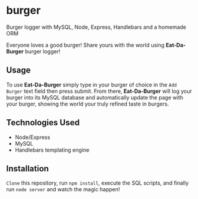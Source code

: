 # burger
Burger logger with MySQL, Node, Express, Handlebars and a homemade ORM 

Everyone loves a good burger! Share yours with the world using **Eat-Da-Burger** burger logger!  

## Usage  
To use **Eat-Da-Burger** simply type in your burger of choice in the `Add Burger` text field then press submit. From there, **Eat-Da-Burger** will log your burger into its MySQL database and automatically update the page with your burger, showing the world your truly refined taste in burgers.
  
## Technologies Used  
* Node/Express  
* MySQL  
* Handlebars templating engine  
  
## Installation  
`Clone` this repository, run `npm install`, execute the SQL scripts, and finally run `node server` and watch the magic happen!
